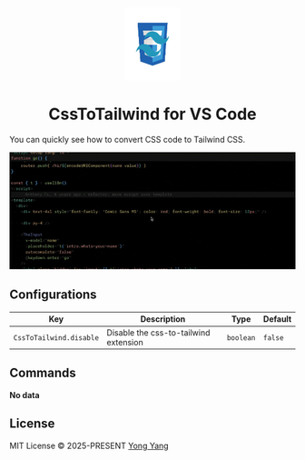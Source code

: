 <br>

<p align="center">
<img src="https://raw.githubusercontent.com/imyangyong/vscode-css-to-tailwind/main/res/logo.png" style="width:100px;" height="128" />
</p>

<h1 align="center">CssToTailwind for VS Code</h1>

You can quickly see how to convert CSS code to Tailwind CSS.

![Video](https://raw.githubusercontent.com/imyangyong/vscode-css-to-tailwind/main/res/Snapshot.gif)

## Configurations

<!-- configs -->

| Key                     | Description                           | Type      | Default |
| ----------------------- | ------------------------------------- | --------- | ------- |
| `CssToTailwind.disable` | Disable the css-to-tailwind extension | `boolean` | `false` |

<!-- configs -->

## Commands

<!-- commands -->

**No data**

<!-- commands -->

## License

MIT License &copy; 2025-PRESENT [Yong Yang](https://github.com/imyangyong)

